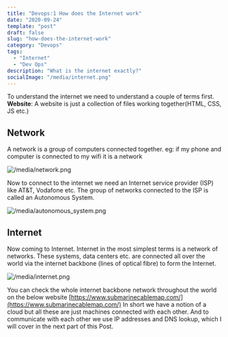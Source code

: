 ```yaml
---
title: "Devops:1 How does the Internet work"
date: "2020-09-24"
template: "post"
draft: false
slug: "how-does-the-internet-work"
category: "Devops"
tags:
  - "Internet"
  - "Dev Ops"
description: "What is the internet exactly?"
socialImage: "/media/internet.png"
---
```


To understand the internet we need to understand a couple of terms first.
**Website**: A website is just a collection of files working together(HTML, CSS, JS etc.)

## Network

A network is a group of computers connected together.
eg: if my phone and computer is connected to my wifi it is a network

![/media/network.png](/media/network.png)

Now to connect to the internet we need an Internet service provider (ISP) like AT&T, Vodafone etc.
The group of networks connected to the ISP is called an Autonomous System.

![/media/autonomous_system.png](/media/autonomous_system.png)

## Internet

Now coming to Internet. Internet in the most simplest terms is a network of networks.
These systems, data centers etc. are connected all over the world via the internet backbone (lines of optical fibre) to form the Internet.

![/media/internet.png](/media/internet.png)

You can check the whole internet backbone network throughout the world on the below website
[https://www.submarinecablemap.com/](https://www.submarinecablemap.com/)
In short we have a notion of a cloud but all these are just machines connected with each other.
And to communicate with each other we use IP addresses and DNS lookup, which I will cover in the next part of this Post.
